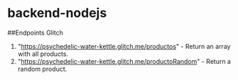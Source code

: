 # backend-nodejs

##Endpoints Glitch
1) "https://psychedelic-water-kettle.glitch.me/productos" - Return an array with all products.
2) "https://psychedelic-water-kettle.glitch.me/productoRandom" - Return a random product.
